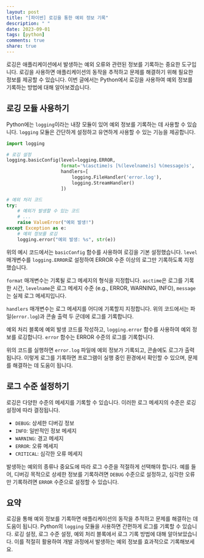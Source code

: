 ```yaml
---
layout: post
title: "[파이썬] 로깅을 통한 예외 정보 기록"
description: " "
date: 2023-09-01
tags: [python]
comments: true
share: true
---
```


로깅은 애플리케이션에서 발생하는 예외 오류와 관련된 정보를 기록하는 중요한 도구입니다. 로깅을 사용하면 애플리케이션의 동작을 추적하고 문제를 해결하기 위해 필요한 정보를 제공할 수 있습니다. 이번 글에서는 Python에서 로깅을 사용하여 예외 정보를 기록하는 방법에 대해 알아보겠습니다.

## 로깅 모듈 사용하기

Python에는 `logging`이라는 내장 모듈이 있어 예외 정보를 기록하는 데 사용할 수 있습니다. `logging` 모듈은 간단하게 설정하고 유연하게 사용할 수 있는 기능을 제공합니다.

```python
import logging

# 로깅 설정
logging.basicConfig(level=logging.ERROR,
                    format='%(asctime)s [%(levelname)s] %(message)s',
                    handlers=[
                        logging.FileHandler('error.log'),
                        logging.StreamHandler()
                    ])

# 예외 처리 코드
try:
    # 예외가 발생할 수 있는 코드
    # ...
    raise ValueError("예외 발생!")
except Exception as e:
    # 예외 정보를 로깅
    logging.error("예외 발생: %s", str(e))
```

위의 예시 코드에서는 `basicConfig` 함수를 사용하여 로깅을 기본 설정했습니다. `level` 매개변수를 `logging.ERROR`로 설정하여 ERROR 수준 이상의 로그만 기록하도록 지정했습니다.

`format` 매개변수는 기록될 로그 메세지의 형식을 지정합니다. `asctime`은 로그를 기록한 시간, `levelname`은 로그 메세지 수준 (e.g., ERROR, WARNING, INFO), `message`는 실제 로그 메세지입니다.

`handlers` 매개변수는 로그 메세지를 어디에 기록할지 지정합니다. 위의 코드에서는 파일(`error.log`)과 콘솔 출력 두 군데에 로그를 기록합니다.

예외 처리 블록에 예외 발생 코드를 작성하고, `logging.error` 함수를 사용하여 예외 정보를 로깅합니다. `error` 함수는 ERROR 수준의 로그를 기록합니다.

위의 코드를 실행하면 `error.log` 파일에 예외 정보가 기록되고, 콘솔에도 로그가 출력됩니다. 이렇게 로그를 기록하면 프로그램이 실행 중인 환경에서 확인할 수 있으며, 문제를 해결하는 데 도움이 됩니다.

## 로그 수준 설정하기

로깅은 다양한 수준의 메세지를 기록할 수 있습니다. 이러한 로그 메세지의 수준은 로깅 설정에 따라 결정됩니다.

- `DEBUG`: 상세한 디버깅 정보
- `INFO`: 일반적인 정보 메세지
- `WARNING`: 경고 메세지
- `ERROR`: 오류 메세지
- `CRITICAL`: 심각한 오류 메세지

발생하는 예외의 종류나 중요도에 따라 로그 수준을 적절하게 선택해야 합니다. 예를 들어, 디버깅 목적으로 상세한 정보를 기록하려면 `DEBUG` 수준으로 설정하고, 심각한 오류만 기록하려면 `ERROR` 수준으로 설정할 수 있습니다.

## 요약

로깅을 통해 예외 정보를 기록하면 애플리케이션의 동작을 추적하고 문제를 해결하는 데 도움이 됩니다. Python의 `logging` 모듈을 사용하면 간편하게 로그를 기록할 수 있습니다. 로깅 설정, 로그 수준 설정, 예외 처리 블록에서 로그 기록 방법에 대해 알아보았습니다. 이를 적절히 활용하여 개발 과정에서 발생하는 예외 정보를 효과적으로 기록해보세요.